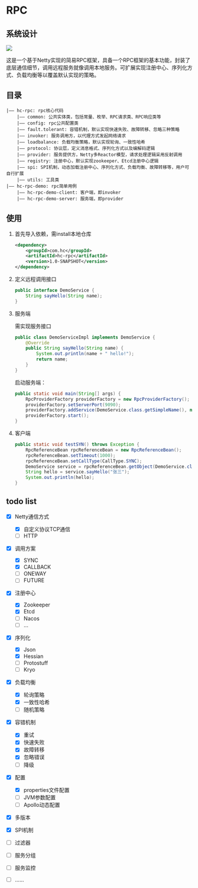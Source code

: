 # RPC

## 系统设计

![](https://cccblogimgs.oss-cn-hangzhou.aliyuncs.com/rpc.png)

这是一个基于Netty实现的简易RPC框架，具备一个RPC框架的基本功能，封装了底层通信细节，调用远程服务就像调用本地服务。可扩展实现注册中心、序列化方式、负载均衡等以覆盖默认实现的策略。

## 目录

```
|—— hc-rpc: rpc核心代码
	|—— common: 公共实体类，包括常量、枚举、RPC请求类、RPC响应类等
	|—— config: rpc公共配置类
	|—— fault.tolerant: 容错机制，默认实现快速失败、故障转移、忽略三种策略
	|—— invoker: 服务调用方，以代理方式发起网络请求
	|—— loadbalance: 负载均衡策略，默认实现轮询、一致性哈希
	|—— protocol: 协议层，定义消息格式、序列化方式以及编解码逻辑
	|—— provider: 服务提供方，Netty多Reactor模型，请求处理逻辑采用反射调用
	|—— registry: 注册中心，默认实现zookeeper、Etcd注册中心逻辑
	|—— spi: SPI机制，动态加载注册中心、序列化方式、负载均衡、故障转移等，用户可自行扩展
	|—— utils: 工具类
|—— hc-rpc-demo: rpc简单用例
	|—— hc-rpc-demo-client: 客户端，即invoker
	|—— hc-rpc-demo-server: 服务端，即provider
```

##  使用

1. 首先导入依赖，需install本地仓库

   ```xml
   <dependency>
       <groupId>com.hc</groupId>
       <artifactId>hc-rpc</artifactId>
       <version>1.0-SNAPSHOT</version>
   </dependency>
   ```

2. 定义远程调用接口

   ```java
   public interface DemoService {
       String sayHello(String name);
   }
   ```

3. 服务端

   需实现服务接口

   ```java
   public class DemoServiceImpl implements DemoService {
       @Override
       public String sayHello(String name) {
           System.out.println(name + " hello!");
           return name;
       }
   }
   ```

   启动服务端：

   ```java
   public static void main(String[] args) {
       RpcProviderFactory providerFactory = new RpcProviderFactory();
       providerFactory.setServerPort(9090);
       providerFactory.addService(DemoService.class.getSimpleName(), null, new DemoServiceImpl());
       providerFactory.start();
   }
   ```

4. 客户端

   ```java
   public static void testSYN() throws Exception {
       RpcReferenceBean rpcReferenceBean = new RpcReferenceBean();
       rpcReferenceBean.setTimeout(1000);
       rpcReferenceBean.setCallType(CallType.SYNC);
       DemoService service = rpcReferenceBean.getObject(DemoService.class);
       String hello = service.sayHello("张三");
       System.out.println(hello);
   }
   ```

## todo list

- [x] Netty通信方式
  - [x] 自定义协议TCP通信
  - [ ] HTTP
- [x] 调用方案
  - [x] SYNC
  - [x] CALLBACK 
  - [ ] ONEWAY
  - [ ] FUTURE
- [x] 注册中心
  - [x] Zookeeper
  - [x] Etcd
  - [ ] Nacos
  - [ ] ...
- [x] 序列化
  - [x] Json
  - [x] Hessian
  - [ ] Protostuff
  - [ ] Kryo
- [x] 负载均衡
  - [x] 轮询策略
  - [x] 一致性哈希
  - [ ] 随机策略
- [x] 容错机制
  - [x] 重试
  - [x] 快速失败
  - [x] 故障转移
  - [x] 忽略错误
  - [ ] 降级
- [x] 配置
  - [x] properties文件配置
  - [ ] JVM参数配置
  - [ ] Apollo动态配置
- [x] 多版本
- [x] SPI机制
- [ ] 过滤器
- [ ] 服务分组
- [ ] 服务监控
- [ ] ......




